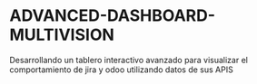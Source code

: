 # ADVANCED-DASHBOARD-MULTIVISION
Desarrollando un tablero interactivo avanzado para visualizar el comportamiento de jira y odoo utilizando datos de sus APIS
